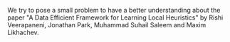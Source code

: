 We try to pose a small problem to have a better understanding about the paper "A Data Efficient Framework for Learning Local Heuristics" by Rishi Veerapaneni, Jonathan Park, Muhammad Suhail Saleem and Maxim Likhachev.
